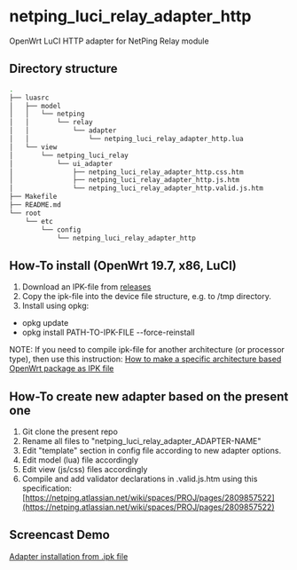 # netping_luci_relay_adapter_http

OpenWrt LuCI HTTP adapter for NetPing Relay module

## Directory structure

```bash
.
├── luasrc
│   ├── model
│   │   └── netping
│   │       └── relay
│   │           └── adapter
│   │               └── netping_luci_relay_adapter_http.lua
│   └── view
│       └── netping_luci_relay
│           └── ui_adapter
│               ├── netping_luci_relay_adapter_http.css.htm
│               ├── netping_luci_relay_adapter_http.js.htm
│               └── netping_luci_relay_adapter_http.valid.js.htm
├── Makefile
├── README.md
└── root
    └── etc
        └── config
            └── netping_luci_relay_adapter_http
```

## How-To install (OpenWrt 19.7, x86, LuCI)

1. Download an IPK-file from [releases]()
2. Copy the ipk-file into the device file structure, e.g. to /tmp directory.
3. Install using opkg:
* opkg update
* opkg install PATH-TO-IPK-FILE --force-reinstall

NOTE:
If you need to compile ipk-file for another architecture (or processor type), then use this instruction: [How to make a specific architecture based OpenWrt package as IPK file](https://netping.atlassian.net/wiki/spaces/PROJ/pages/3194945556/LuCI+.ipk)


## How-To create new adapter based on the present one

1. Git clone the present repo
2. Rename all files to "netping_luci_relay_adapter_ADAPTER-NAME"
3. Edit "template" section in config file according to new adapter options.
4. Edit model (lua) file accordingly
5. Edit view (js/css) files accordingly
6. Compile and add validator declarations in .valid.js.htm using this specification: [https://netping.atlassian.net/wiki/spaces/PROJ/pages/2809857522](https://netping.atlassian.net/wiki/spaces/PROJ/pages/2809857522)

## Screencast Demo

[Adapter installation from .ipk file](https://youtu.be/koNoIzhc9DE)
